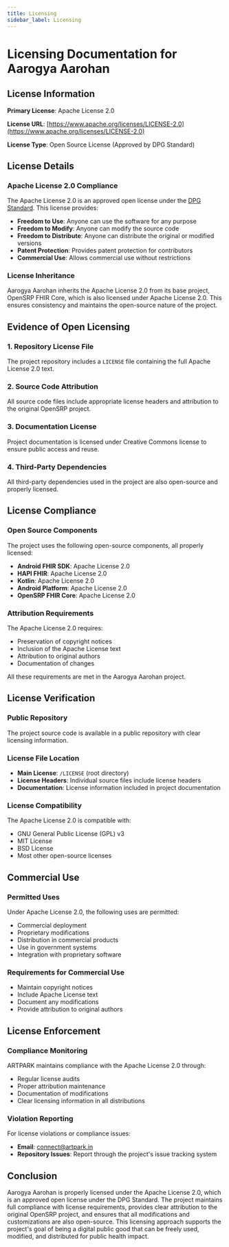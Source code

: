 ```yaml
---
title: Licensing
sidebar_label: Licensing
---
```


# Licensing Documentation for Aarogya Aarohan

## License Information

**Primary License**: Apache License 2.0

**License URL**: [https://www.apache.org/licenses/LICENSE-2.0](https://www.apache.org/licenses/LICENSE-2.0)

**License Type**: Open Source License (Approved by DPG Standard)

## License Details

### Apache License 2.0 Compliance

The Apache License 2.0 is an approved open license under the [DPG Standard](https://www.digitalpublicgoods.net/submission-guide). This license provides:

- **Freedom to Use**: Anyone can use the software for any purpose
- **Freedom to Modify**: Anyone can modify the source code
- **Freedom to Distribute**: Anyone can distribute the original or modified versions
- **Patent Protection**: Provides patent protection for contributors
- **Commercial Use**: Allows commercial use without restrictions

### License Inheritance

Aarogya Aarohan inherits the Apache License 2.0 from its base project, OpenSRP FHIR Core, which is also licensed under Apache License 2.0. This ensures consistency and maintains the open-source nature of the project.

## Evidence of Open Licensing

### 1. Repository License File
The project repository includes a `LICENSE` file containing the full Apache License 2.0 text.

### 2. Source Code Attribution
All source code files include appropriate license headers and attribution to the original OpenSRP project.

### 3. Documentation License
Project documentation is licensed under Creative Commons license to ensure public access and reuse.

### 4. Third-Party Dependencies
All third-party dependencies used in the project are also open-source and properly licensed.

## License Compliance

### Open Source Components
The project uses the following open-source components, all properly licensed:

- **Android FHIR SDK**: Apache License 2.0
- **HAPI FHIR**: Apache License 2.0
- **Kotlin**: Apache License 2.0
- **Android Platform**: Apache License 2.0
- **OpenSRP FHIR Core**: Apache License 2.0

### Attribution Requirements
The Apache License 2.0 requires:
- Preservation of copyright notices
- Inclusion of the Apache License text
- Attribution to original authors
- Documentation of changes

All these requirements are met in the Aarogya Aarohan project.

## License Verification

### Public Repository
The project source code is available in a public repository with clear licensing information.

### License File Location
- **Main License**: `/LICENSE` (root directory)
- **License Headers**: Individual source files include license headers
- **Documentation**: License information included in project documentation

### License Compatibility
The Apache License 2.0 is compatible with:
- GNU General Public License (GPL) v3
- MIT License
- BSD License
- Most other open-source licenses

## Commercial Use

### Permitted Uses
Under Apache License 2.0, the following uses are permitted:
- Commercial deployment
- Proprietary modifications
- Distribution in commercial products
- Use in government systems
- Integration with proprietary software

### Requirements for Commercial Use
- Maintain copyright notices
- Include Apache License text
- Document any modifications
- Provide attribution to original authors

## License Enforcement

### Compliance Monitoring
ARTPARK maintains compliance with the Apache License 2.0 through:
- Regular license audits
- Proper attribution maintenance
- Documentation of modifications
- Clear licensing information in all distributions

### Violation Reporting
For license violations or compliance issues:
- **Email**: connect@artpark.in
- **Repository Issues**: Report through the project's issue tracking system

## Conclusion

Aarogya Aarohan is properly licensed under the Apache License 2.0, which is an approved open license under the DPG Standard. The project maintains full compliance with license requirements, provides clear attribution to the original OpenSRP project, and ensures that all modifications and customizations are also open-source. This licensing approach supports the project's goal of being a digital public good that can be freely used, modified, and distributed for public health impact. 